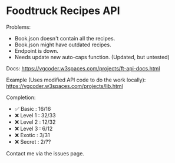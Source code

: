 # Foodtruck Recipes API

Problems:
* Book.json doesn't contain all the recipes.
* Book.json might have outdated recipes.
* Endpoint is down.
* Needs update new auto-caps function. (Updated, but untested)

Docs: https://vgcoder.w3spaces.com/projects/ft-api-docs.html

Example (Uses modified API code to do the work locally): https://vgcoder.w3spaces.com/projects/lib.html

Completion:
* ✅ Basic   : 16/16
* ❌ Level 1 : 32/33
* ❌ Level 2 : 12/32
* ❌ Level 3 : 6/12 
* ❌ Exotic  : 3/31
* ❌ Secret  : 2/??

Contact me via the issues page.
